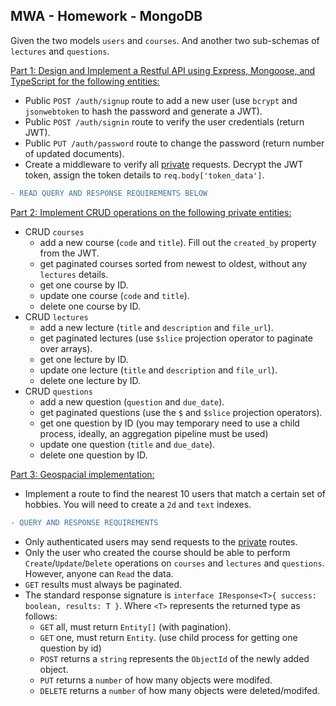 ## MWA - Homework - MongoDB
Given the two models `users` and `courses`. And another two sub-schemas of `lectures` and `questions`.
    
<ins>Part 1: Design and Implement a Restful API using Express, Mongoose, and TypeScript for the following entities:</ins>
* Public `POST /auth/signup` route to add a new user (use `bcrypt` and `jsonwebtoken` to hash the password and generate a JWT).
* Public `POST /auth/signin` route to verify the user credentials (return JWT).
* Public `PUT /auth/password` route to change the password (return number of updated documents).
* Create a middleware to verify all <ins>private</ins> requests. Decrypt the JWT token, assign the token details to `req.body['token_data']`.

```diff
- READ QUERY AND RESPONSE REQUIREMENTS BELOW
```
<ins>Part 2: Implement CRUD operations on the following private entities:</ins>
   * CRUD `courses`
      * add a new course (`code` and `title`). Fill out the `created_by` property from the JWT.
      * get paginated courses sorted from newest to oldest, without any `lectures` details.
      * get one course by ID.
      * update one course (`code` and `title`).
      * delete one course by ID.
   * CRUD `lectures`
      * add a new lecture (`title` and `description` and `file_url`).
      * get paginated lectures (use `$slice` projection operator to paginate over arrays).
      * get one lecture by ID.
      * update one lecture (`title` and `description` and `file_url`).
      * delete one lecture by ID.
   * CRUD `questions`
      * add a new question (`question` and `due_date`).
      * get paginated questions (use the `$` and `$slice` projection operators).
      * get one question by ID (you may temporary need to use a child process, ideally, an aggregation pipeline must be used)
      * update one question (`title` and `due_date`).
      * delete one question by ID. 
   
<ins>Part 3: Geospacial implementation:</ins>
* Implement a route to find the nearest 10 users that match a certain set of hobbies. You will need to create a `2d` and `text` indexes.
```diff
- QUERY AND RESPONSE REQUIREMENTS
```
* Only authenticated users may send requests to the <ins>private</ins> routes.
* Only the user who created the course should be able to perform `Create`/`Update`/`Delete` operations on `courses` and `lectures` and `questions`. However, anyone can `Read` the data.
* `GET` results must always be paginated.
* The standard response signature is `interface IResponse<T>{ success: boolean, results: T }`. Where `<T>` represents the returned type as follows:
   * `GET` all, must return `Entity[]` (with pagination).
   * `GET` one, must return `Entity`. (use child process for getting one question by id)
   * `POST` returns a `string` represents the `ObjectId` of the newly added object.
   * `PUT` returns a `number` of how many objects were modifed.
   * `DELETE` returns a `number` of how many objects were deleted/modifed.
  
